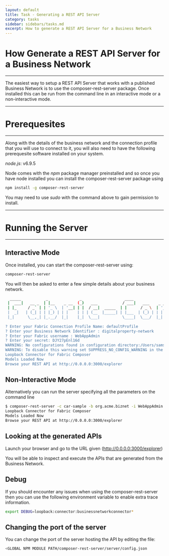 ```yaml
---
layout: default
title: Task - Generating a REST API Server
category: tasks
sidebar: sidebars/tasks.md
excerpt: How to generate a REST API Server for a Business Network
---
```


# How Generate a REST API Server for a Business Network

---
The easiest way to setup a REST API Server that works with a published Business Network is to use the composer-rest-server package.
Once installed this can be run from the command line in an interactive mode or a non-interactive mode.

---

# Prerequesites

---
Along with the details of the business network and the connection profile that you will use to connect to it, you will also need to have the following 
prerequesite software installed on your system.

*node.js*: v6.9.5

Node comes with the *npm* package manager preinstalled and so once you have node installed you can install the composer-rest-server package using

```bash
npm install -g composer-rest-server
```

You may need to use *sudo* with the command above to gain permission to install.


---

# Running the Server

---

## Interactive Mode

Once installed, you can start the composer-rest-server using:

```bash
composer-rest-server
```

You will then be asked to enter a few simple details about your business network.

```bash
  _____           _              _                   ____                                                         
 |  ___|   __ _  | |__    _ __  (_)   ___           / ___|   ___    _ __ ___    _ __     ___    ___    ___   _ __ 
 | |_     / _` | | '_ \  | '__| | |  / __|  _____  | |      / _ \  | '_ ` _ \  | '_ \   / _ \  / __|  / _ \ | '__|
 |  _|   | (_| | | |_) | | |    | | | (__  |_____| | |___  | (_) | | | | | | | | |_) | | (_) | \__ \ |  __/ | |   
 |_|      \__,_| |_.__/  |_|    |_|  \___|          \____|  \___/  |_| |_| |_| | .__/   \___/  |___/  \___| |_|   
                                                                               |_|                                
? Enter your Fabric Connection Profile Name: defaultProfile
? Enter your Business Network Identifier : digitalproperty-network
? Enter your Fabric username : WebAppAdmin
? Enter your secret: DJY27pEnl16d
WARNING: No configurations found in configuration directory:/Users/samsmith/Projects/BlockChain/Composer/fabric-composer/packages/composer-rest-server/config
WARNING: To disable this warning set SUPPRESS_NO_CONFIG_WARNING in the environment.
Loopback Connector for Fabric Composer
Models Loaded Now
Browse your REST API at http://0.0.0.0:3000/explorer
```

## Non-Interactive Mode

Alternatively you can run the server specifying all the parameters on the command line
```bash
$ composer-rest-server -c car-sample -b org.acme.biznet -i WebAppAdmin -p DJY27pEnl16d
Loopback Connector for Fabric Composer
Models Loaded Now
Browse your REST API at http://0.0.0.0:3000/explorer
```

## Looking at the generated APIs

Launch your browser and go to the URL given (http://0.0.0.0:3000/explorer)

You will be able to inspect and execute the APIs that are generated from the Business Network.


## Debug

If you should encounter any issues when using the composer-rest-server then you can use the following environment variable to enable extra trace information.

```bash
export DEBUG=loopback:connector:businessnetworkconnector*
```

## Changing the port of the server
You can change the port of the server hosting the API by editing the file:
```bash
<GLOBAL NPM MODULE PATH/composer-rest-server/server/config.json
```